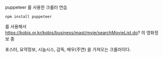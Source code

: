 puppeteer 를 사용한 크롤러 연습

```
npm install puppeteer
```

를 사용해서 https://kobis.or.kr/kobis/business/mast/mvie/searchMovieList.do? 의 영화정보 중

포스터,
요약정보,
시놉시스,
감독,
배우(주연) 을 가져오는 크롤러이다.
